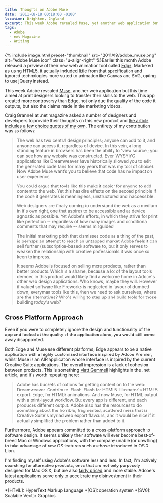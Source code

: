 ```yaml
---
title: Thoughts on Adobe Muse
date: '2011-08-18 00:18:00 +0100'
location: Brighton, England
excerpt: This week Adobe revealed Muse, yet another web application but this time aimed at print designers looking to transfer their skills to the web. However this app has created some controversy, not only due the quality of the code it outputs, but also the claims made in the marketing videos.
tags:
  - Adobe
  - net Magazine
  - Writing
---
```

{% include image.html preset="thumbnail" src="2011/08/adobe_muse.png" alt="Adobe Muse icon" class="u-align-right" %}Earlier this month Adobe released a preview of their new web animation tool called [Edge][1]. Marketed as using HTML5, it actually included little from that specification and ignored technologies more suited to animation like Canvas and SVG, opting to use jQuery instead.

This week Adobe revealed [Muse][2], another web application but this time aimed at print designers looking to transfer their skills to the web. This app created more controversy than Edge, not only due the quality of the code it outputs, but also the claims made in the marketing videos.

Craig Grannell at .net magazine asked a number of designers and developers to provide their thoughts on this new product and [the article includes a few choice quotes of my own][3]. The entirety of my contribution was as follows:

> The web has two central design principles; anyone can add to it, and anyone can access it, regardless of device. In this vein, a long standing feature in browsers has been the ability to 'view source'; you can see how any website was constructed. Even WYSYIYG applications like Dreamweaver have historically allowed you to edit the generated code (and for many years that was my tool of choice). Now Adobe Muse want's you to believe that code has no impact on user experience.
> 
> You could argue that tools like this make it easier for anyone to add content to the web. Yet this has dire effects on the second principle if the code it generates is meaningless, unstructured and inaccessible.
> 
> Web designers are finally coming to understand the web as a medium in it's own right, one that aspires to be accessible and as device agnostic as possible. Yet Adobe's efforts, in which they strive for print like perfection -- regardless of how many images and conditional comments that may require -- seems misguided.
> 
> The initial marketing pitch that dismisses code as a thing of the past, is perhaps an attempt to reach an untapped market Adobe feels it can sell further (subscription-based) software to, but it only serves to weaken the relationship with creative professionals it was once so keen to impress.
> 
> It seems Adobe is focused on selling more products, rather than better products. Which is a shame, because a lot of the layout tools demoed in this product would likely find a welcome home in Adobe's other web design applications. Who knows, maybe they will. However if valued software like Fireworks is neglected in favour of dumbed down, everyman tools like this, then we need to ask ourselves, where are the alternatives? Who's willing to step up and build tools for those building *today's* web?

## Cross Platform Approach
Even if you were to completely ignore the design and functionality of the app and looked at the quality of the application alone, you would still come away disappointed.

Both Edge and Muse use different platforms; Edge appears to be a native application with a highly customised interface inspired by Adobe Premier, whilst Muse is an AIR application whose interface is inspired by the current Creative Suite applications. The overall impression is a lack of cohesion between products. This is something [Matt Gemmell][4] highlights in the .net article, and it's worth repeating here:

> Adobe has buckets of options for getting content on to the web: Dreamweaver. Contribute. Flash. Flash for HTML5. Illustrator's HTML5 export. Edge, for HTML5 animations. And now Muse, for HTML output with a print-layout workflow. But every app is different, and each produces different output. Adobe also has the resources to do something about the horrible, fragmented, scattered mess that is Creative Suite's myriad web export flavours, and it would be nice if it actually simplified the problem rather than added to it.

Furthermore, Adobe appears committed to a cross-platform approach to software design. It seems unlikely their software will ever become best-of-breed Mac or Windows applications, with the company unable (or unwilling) to take advantage of new OS features such as those introduced in OS X Lion.

I'm finding myself using Adobe's software less and less. In fact, I'm actively searching for alternative products, ones that are not only purposely designed for Mac OS X, but are also [fairly priced][5] and more stable. Adobe's latest applications serve only to accelerate my disinvestment in their products.

[1]: http://labs.adobe.com/technologies/edge/
[2]: http://muse.adobe.com/
[3]: http://netmagazine.com/features/developers-respond-adobe-muse
[4]: http://mattgemmell.com/
[5]: http://getsatisfaction.com/adobe/topics/why_are_uk_prices_nearly_double_us_prices

*[HTML]: HyperText Markup Language
*[OS]: operation system
*[SVG]: Scalable Vector Graphics
